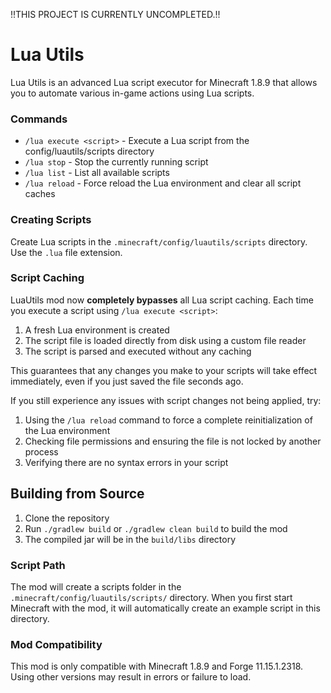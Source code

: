 !!THIS PROJECT IS CURRENTLY UNCOMPLETED.!!

# Lua Utils

Lua Utils is an advanced Lua script executor for Minecraft 1.8.9 that allows you to automate various in-game actions using Lua scripts.


### Commands

- `/lua execute <script>` - Execute a Lua script from the config/luautils/scripts directory
- `/lua stop` - Stop the currently running script
- `/lua list` - List all available scripts
- `/lua reload` - Force reload the Lua environment and clear all script caches

### Creating Scripts

Create Lua scripts in the `.minecraft/config/luautils/scripts` directory. Use the `.lua` file extension.


### Script Caching

LuaUtils mod now **completely bypasses** all Lua script caching. Each time you execute a script using `/lua execute <script>`:

1. A fresh Lua environment is created
2. The script file is loaded directly from disk using a custom file reader
3. The script is parsed and executed without any caching

This guarantees that any changes you make to your scripts will take effect immediately, even if you just saved the file seconds ago.

If you still experience any issues with script changes not being applied, try:
1. Using the `/lua reload` command to force a complete reinitialization of the Lua environment
2. Checking file permissions and ensuring the file is not locked by another process
3. Verifying there are no syntax errors in your script


## Building from Source

1. Clone the repository
2. Run `./gradlew build` or `./gradlew clean build` to build the mod
3. The compiled jar will be in the `build/libs` directory





### Script Path

The mod will create a scripts folder in the `.minecraft/config/luautils/scripts/` directory. When you first start Minecraft with the mod, it will automatically create an example script in this directory.

### Mod Compatibility

This mod is only compatible with Minecraft 1.8.9 and Forge 11.15.1.2318. Using other versions may result in errors or failure to load. 
